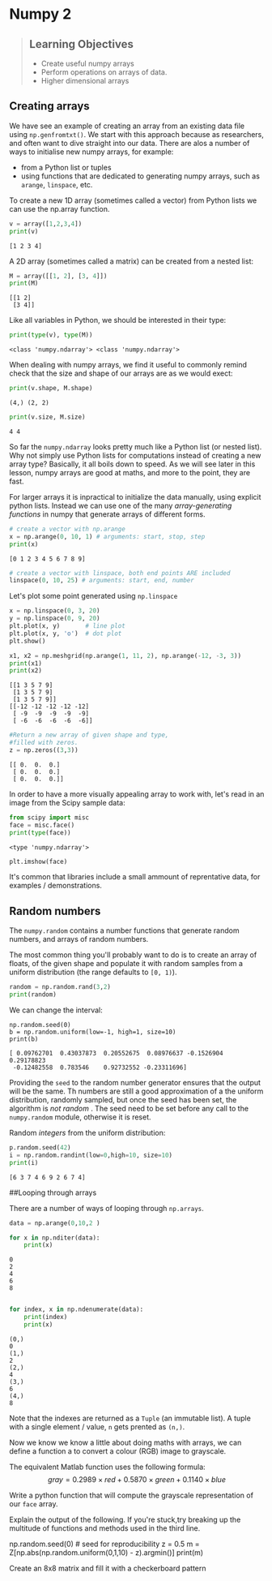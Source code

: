# Numpy 2

> ## Learning Objectives
> *   Create useful numpy arrays 
> *   Perform operations on arrays of data.
> *   Higher dimensional arrays

## Creating arrays

We have see an example of creating an array from an existing data file using `np.genfromtxt()`. We start with this approach because as researchers, and often want to dive straight into our data. There are alos a number of ways to initialise new numpy arrays, for example:

* from a Python list or tuples
* using functions that are dedicated to generating numpy arrays, such as `arange`, `linspace`, etc.

To create a new 1D  array (sometimes called a vector) from Python lists we can use the np.array function.

```python 
v = array([1,2,3,4])
print(v)
```
```
[1 2 3 4]
```

A 2D array (sometimes called a matrix) can be created from a nested list:

```python 
M = array([[1, 2], [3, 4]])
print(M)
```
```
[[1 2]
 [3 4]]
```

Like all variables in Python, we should be interested in their type:

```python
print(type(v), type(M))
```
```
<class 'numpy.ndarray'> <class 'numpy.ndarray'>
```

When dealing with numpy arrays, we find it useful to commonly remind check that the size and shape of our arrays are as we would exect:

```python
print(v.shape, M.shape)
```
```
(4,) (2, 2)
```
```python
print(v.size, M.size)
```
```
4 4
```

So far the `numpy.ndarray` looks pretty much like a Python list (or nested list). Why not simply use Python lists for computations instead of creating a new array type? Basically, it all boils down to speed. As we will see later in this lesson, numpy arrays are good at maths, and more to the point, they are fast.


For larger arrays it is inpractical to initialize the data manually, using explicit python lists. Instead we can use one of the many _array-generating functions_ in numpy that generate arrays of different forms. 


```python
# create a vector with np.arange
x = np.arange(0, 10, 1) # arguments: start, stop, step
print(x)
```
```
[0 1 2 3 4 5 6 7 8 9]
```

```python
# create a vector with linspace, both end points ARE included
linspace(0, 10, 25) # arguments: start, end, number
```

Let's plot some point generated using `np.linspace`

```python
x = np.linspace(0, 3, 20)
y = np.linspace(0, 9, 20)
plt.plot(x, y)       # line plot
plt.plot(x, y, 'o')  # dot plot
plt.show() 
```


```python
x1, x2 = np.meshgrid(np.arange(1, 11, 2), np.arange(-12, -3, 3))
print(x1)
print(x2)
```

```
[[1 3 5 7 9]
 [1 3 5 7 9]
 [1 3 5 7 9]]
[[-12 -12 -12 -12 -12]
 [ -9  -9  -9  -9  -9]
 [ -6  -6  -6  -6  -6]]
```

```python
#Return a new array of given shape and type, 
#filled with zeros.
z = np.zeros((3,3))
```
```
[[ 0.  0.  0.]
 [ 0.  0.  0.]
 [ 0.  0.  0.]]
```



In order to have a more visually appealing array to work with,  let's read in an image from the Scipy sample data:

```python
from scipy import misc
face = misc.face()
print(type(face))
```

```
<type 'numpy.ndarray'>
```


```python       
plt.imshow(face)
```

It's common that libraries include a small ammount of reprentative data, for examples / demonstrations. 


## Random numbers

The `numpy.random` contains a number functions that generate random numbers, and arrays of random numbers. 


The most common thing you'll probably want to do is to create an array of floats, of the given shape and populate it with
random samples from a uniform distribution (the range defaults to ``[0, 1)``).


```python
random = np.random.rand(3,2)
print(random)
```
We can change the interval:

```
np.random.seed(0)
b = np.random.uniform(low=-1, high=1, size=10)
print(b)
```
```
[ 0.09762701  0.43037873  0.20552675  0.08976637 -0.1526904   0.29178823
 -0.12482558  0.783546    0.92732552 -0.23311696]
```

Providing the `seed` to the random number generator ensures that the output will be the same. Th numbers are still a good approximation of a the uniform distribution, randomly sampled, but once the seed has been set, the algorithm is _not random_ . The seed need to be set before any call to the `numpy.random` module, otherwise it is reset. 

Random _integers_ from the uniform distribution: 

```python
p.random.seed(42)
i = np.random.randint(low=0,high=10, size=10)
print(i)
``` 

```
[6 3 7 4 6 9 2 6 7 4]
```

##Looping through arrays

There are a number of ways of looping through `np.arrays`.

```python
data = np.arange(0,10,2 )
```


```python
for x in np.nditer(data):
    print(x)
```

```
0
2
4
6
8
```



```python

for index, x in np.ndenumerate(data):
    print(index)
    print(x)
```
```
(0,)
0
(1,)
2
(2,)
4
(3,)
6
(4,)
8
```

Note that the indexes are returned as a `Tuple` (an immutable list). A tuple with a single element / value, `n` gets prented as `(n,)`. 



<!--sec data-title="the dreaded greyscale" data-id="challenge1" data-show=true ces-->


Now we know we know a little about doing maths with arrays, we can define a function a to convert a colour (RGB) image to grayscale.
 
The equivalent Matlab function uses the following formula:
$$gray = 0.2989 \times red + 0.5870 \times green+ 0.1140 \times blue$$
 
 
Write a python function that will compute the grayscale representation of our `face` array.


<!--endsec-->

<!--sec data-title="unpacking the meaning" data-id="challenge2" data-show=true ces-->


Explain the output of the following. If you're stuck,try breaking up the multitude of functions and methods used in the third line.  

np.random.seed(0)  # seed for reproducibility
z = 0.5
m = Z[np.abs(np.random.uniform(0,1,10) - z).argmin()]
print(m)


<!--endsec-->


<!--sec data-title="checkerboard" data-id="challenge3" data-show=true ces-->

Create an 8x8 matrix and fill it with a checkerboard pattern

<!--endsec-->

